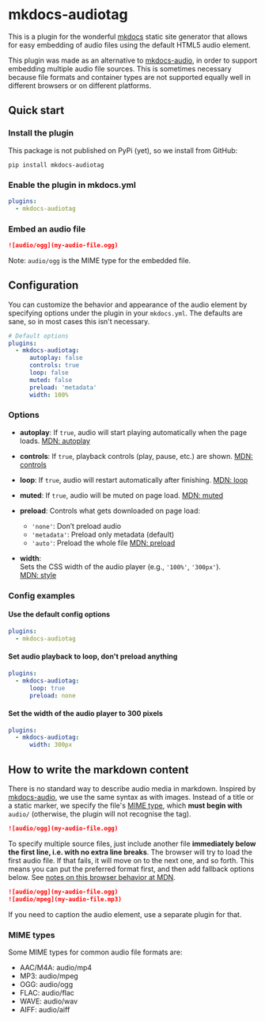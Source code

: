 # mkdocs-audiotag

This is a plugin for the wonderful [mkdocs](https://www.mkdocs.org/) static site generator that allows for easy embedding of audio files using the default HTML5 audio element.

This plugin was made as an alternative to [mkdocs-audio](https://github.com/jfcmontmorency/mkdocs-audio), in order to support embedding multiple audio file sources. This is sometimes necessary because file formats and container types are not supported equally well in different browsers or on different platforms.

## Quick start

### Install the plugin

This package is not published on PyPi (yet), so we install from GitHub:

```shell
pip install mkdocs-audiotag
```

### Enable the plugin in mkdocs.yml

```yaml
plugins:
  - mkdocs-audiotag
```

### Embed an audio file

```markdown
![audio/ogg](my-audio-file.ogg)
```

Note: `audio/ogg` is the MIME type for the embedded file.

## Configuration

You can customize the behavior and appearance of the audio element by specifying options under the plugin in your `mkdocs.yml`. The defaults are sane, so in most cases this isn't necessary.

```yaml
# Default options
plugins:
  - mkdocs-audiotag:
      autoplay: false
      controls: true
      loop: false
      muted: false
      preload: 'metadata'
      width: 100%
```

### Options

- **autoplay**:
  If `true`, audio will start playing automatically when the page loads.
  [MDN: autoplay](https://developer.mozilla.org/en-US/docs/Web/HTML/Element/audio#autoplay)

- **controls**:
  If `true`, playback controls (play, pause, etc.) are shown.
  [MDN: controls](https://developer.mozilla.org/en-US/docs/Web/HTML/Element/audio#controls)

- **loop**:
  If `true`, audio will restart automatically after finishing.
  [MDN: loop](https://developer.mozilla.org/en-US/docs/Web/HTML/Element/audio#loop)

- **muted**:
  If `true`, audio will be muted on page load.
  [MDN: muted](https://developer.mozilla.org/en-US/docs/Web/HTML/Element/audio#muted)

- **preload**:
  Controls what gets downloaded on page load:
  - `'none'`: Don’t preload audio
  - `'metadata'`: Preload only metadata (default)
  - `'auto'`: Preload the whole file
  [MDN: preload](https://developer.mozilla.org/en-US/docs/Web/HTML/Element/audio#preload)

- **width**:  
  Sets the CSS width of the audio player (e.g., `'100%'`, `'300px'`).  
  [MDN: style](https://developer.mozilla.org/en-US/docs/Web/HTML/Element/audio#styling_with_css)

### Config examples

#### Use the default config options

```yaml
plugins:
  - mkdocs-audiotag
```

#### Set audio playback to loop, don't preload anything

```yaml
plugins:
  - mkdocs-audiotag:
      loop: true
      preload: none
```

#### Set the width of the audio player to 300 pixels

```yaml
plugins:
  - mkdocs-audiotag:
      width: 300px
```

## How to write the markdown content

There is no standard way to describe audio media in markdown. Inspired by [mkdocs-audio](https://github.com/jfcmontmorency/mkdocs-audio), we use the same syntax as with images. Instead of a title or a static marker, we specify the file's [MIME type](#mime-types), which **must begin with** `audio/` (otherwise, the plugin will not recognise the tag).

```markdown
![audio/ogg](my-audio-file.ogg)
```

To specify multiple source files, just include another file **immediately below the first line, i.e. with no extra line breaks**. The browser will try to load the first audio file. If that fails, it will move on to the next one, and so forth. This means you can put the preferred format first, and then add fallback options below. See [notes on this browser behavior at MDN](https://developer.mozilla.org/en-US/docs/Web/HTML/Reference/Elements/audio#usage_notes).

```markdown
![audio/ogg](my-audio-file.ogg)
![audio/mpeg](my-audio-file.mp3)
```

If you need to caption the audio element, use a separate plugin for that.

### MIME types

Some MIME types for common audio file formats are:

- AAC/M4A: audio/mp4
- MP3: audio/mpeg
- OGG: audio/ogg
- FLAC: audio/flac
- WAVE: audio/wav
- AIFF: audio/aiff
